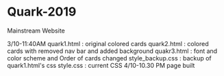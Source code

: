 # Quark-2019
Mainstream Website

3/10-11:40AM
	quark1.html : original colored cards
	quark2.html : colored cards with removed nav bar and added background
	quakr3.html : font and color scheme and Order of cards changed
	style_backup.css : backup of quark1.html's css
	style.css : current CSS
4/10-10.30 PM
	page built